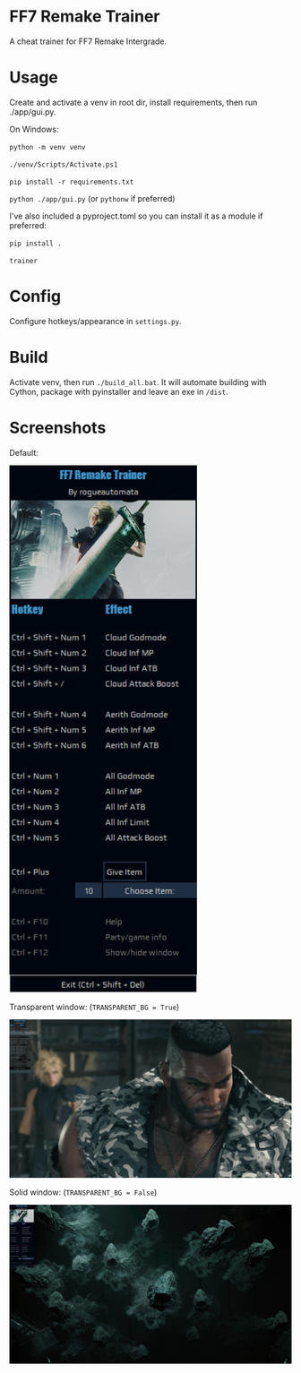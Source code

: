 # FF7 Remake Trainer

A cheat trainer for FF7 Remake Intergrade.

# Usage

Create and activate a venv in root dir, install requirements, then run ./app/gui.py.

On Windows:

`python -m venv venv`

`./venv/Scripts/Activate.ps1`

`pip install -r requirements.txt`

`python ./app/gui.py` (or `pythonw` if preferred)

I've also included a pyproject.toml so you can install it as a module if preferred:

`pip install .`

`trainer`

# Config

Configure hotkeys/appearance in `settings.py`.

# Build

Activate venv, then run `./build_all.bat`. It will automate building with Cython, package with pyinstaller and leave an exe in `/dist`.

# Screenshots

Default:

![Demo image](screens/demo.png)

Transparent window: (`TRANSPARENT_BG = True`)

![Demo image](screens/trans.jpg)

Solid window: (`TRANSPARENT_BG = False`)

![Demo image](screens/solid.jpg)
